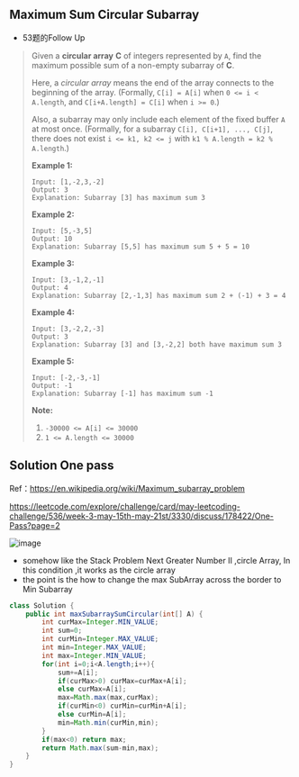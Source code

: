 ##  Maximum Sum Circular Subarray

* 53题的Follow Up

> Given a **circular array** **C** of integers represented by `A`, find the maximum possible sum of a non-empty subarray of **C**.
>
> Here, a *circular array* means the end of the array connects to the beginning of the array. (Formally, `C[i] = A[i]` when `0 <= i < A.length`, and `C[i+A.length] = C[i]` when `i >= 0`.)
>
> Also, a subarray may only include each element of the fixed buffer `A` at most once. (Formally, for a subarray `C[i], C[i+1], ..., C[j]`, there does not exist `i <= k1, k2 <= j` with `k1 % A.length = k2 % A.length`.)
>
>  
>
> **Example 1:**
>
> ```
> Input: [1,-2,3,-2]
> Output: 3
> Explanation: Subarray [3] has maximum sum 3
> ```
>
> **Example 2:**
>
> ```
> Input: [5,-3,5]
> Output: 10
> Explanation: Subarray [5,5] has maximum sum 5 + 5 = 10
> ```
>
> **Example 3:**
>
> ```
> Input: [3,-1,2,-1]
> Output: 4
> Explanation: Subarray [2,-1,3] has maximum sum 2 + (-1) + 3 = 4
> ```
>
> **Example 4:**
>
> ```
> Input: [3,-2,2,-3]
> Output: 3
> Explanation: Subarray [3] and [3,-2,2] both have maximum sum 3
> ```
>
> **Example 5:**
>
> ```
> Input: [-2,-3,-1]
> Output: -1
> Explanation: Subarray [-1] has maximum sum -1
> ```
>
>  
>
> **Note:**
>
> 1. `-30000 <= A[i] <= 30000`
> 2. `1 <= A.length <= 30000`

## Solution One pass

Ref：https://en.wikipedia.org/wiki/Maximum_subarray_problem

https://leetcode.com/explore/challenge/card/may-leetcoding-challenge/536/week-3-may-15th-may-21st/3330/discuss/178422/One-Pass?page=2

![image](https://assets.leetcode.com/users/motorix/image_1538888300.png)

* somehow like the Stack Problem  Next  Greater Number II  ,circle Array, In this condition ,it works as the circle array
* the point is the how to  change the max SubArray across the border to Min Subarray

```java
class Solution {
    public int maxSubarraySumCircular(int[] A) {
        int curMax=Integer.MIN_VALUE;
        int sum=0;
        int curMin=Integer.MAX_VALUE;
        int min=Integer.MAX_VALUE;
        int max=Integer.MIN_VALUE;
        for(int i=0;i<A.length;i++){
            sum+=A[i];
            if(curMax>0) curMax=curMax+A[i];
            else curMax=A[i];
            max=Math.max(max,curMax);
            if(curMin<0) curMin=curMin+A[i];
            else curMin=A[i];
            min=Math.min(curMin,min);
        }
        if(max<0) return max;
        return Math.max(sum-min,max);
    }
}
```

